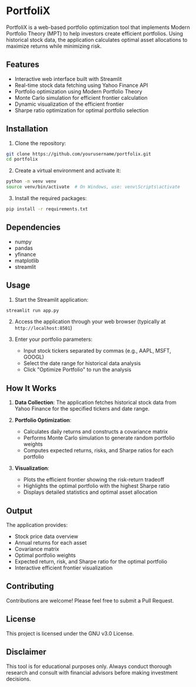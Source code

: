 # PortfoliX

PortfoliX is a web-based portfolio optimization tool that implements Modern Portfolio Theory (MPT) to help investors create efficient portfolios. Using historical stock data, the application calculates optimal asset allocations to maximize returns while minimizing risk.

## Features

- Interactive web interface built with Streamlit
- Real-time stock data fetching using Yahoo Finance API
- Portfolio optimization using Modern Portfolio Theory
- Monte Carlo simulation for efficient frontier calculation
- Dynamic visualization of the efficient frontier
- Sharpe ratio optimization for optimal portfolio selection

## Installation

1. Clone the repository:
```bash
git clone https://github.com/yourusername/portfolix.git
cd portfolix
```

2. Create a virtual environment and activate it:
```bash
python -m venv venv
source venv/bin/activate  # On Windows, use: venv\Scripts\activate
```

3. Install the required packages:
```bash
pip install -r requirements.txt
```

## Dependencies

- numpy
- pandas
- yfinance
- matplotlib
- streamlit

## Usage

1. Start the Streamlit application:
```bash
streamlit run app.py
```

2. Access the application through your web browser (typically at `http://localhost:8501`)

3. Enter your portfolio parameters:
   - Input stock tickers separated by commas (e.g., AAPL, MSFT, GOOGL)
   - Select the date range for historical data analysis
   - Click "Optimize Portfolio" to run the analysis

## How It Works

1. **Data Collection**: The application fetches historical stock data from Yahoo Finance for the specified tickers and date range.

2. **Portfolio Optimization**:
   - Calculates daily returns and constructs a covariance matrix
   - Performs Monte Carlo simulation to generate random portfolio weights
   - Computes expected returns, risks, and Sharpe ratios for each portfolio

3. **Visualization**:
   - Plots the efficient frontier showing the risk-return tradeoff
   - Highlights the optimal portfolio with the highest Sharpe ratio
   - Displays detailed statistics and optimal asset allocation

## Output

The application provides:
- Stock price data overview
- Annual returns for each asset
- Covariance matrix
- Optimal portfolio weights
- Expected return, risk, and Sharpe ratio for the optimal portfolio
- Interactive efficient frontier visualization

## Contributing

Contributions are welcome! Please feel free to submit a Pull Request.

## License

This project is licensed under the GNU v3.0 License.

## Disclaimer

This tool is for educational purposes only. Always conduct thorough research and consult with financial advisors before making investment decisions.

